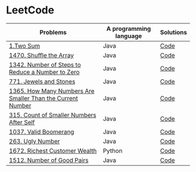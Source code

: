 # LeetCode
Problems | A programming language |Solutions
------------ | ------------- |------------- 
[1.Two Sum](https://leetcode.com/problems/two-sum/) | Java | [Code](https://github.com/Dimateos12/LeetCode/blob/main/skrytpy/Two%20Sum.java) |
[1470. Shuffle the Array](https://leetcode.com/problems/shuffle-the-array/) | Java | [Code](https://github.com/Dimateos12/LeetCode/blob/main/skrytpy/1470.%20Shuffle%20the%20Array.java) |
[1342. Number of Steps to Reduce a Number to Zero](https://leetcode.com/problems/number-of-steps-to-reduce-a-number-to-zero/) | Java | [Code](https://github.com/Dimateos12/LeetCode/blob/main/skrytpy/1342.%20Number%20of%20Steps%20to%20Reduce%20a%20Number%20to%20Zero.java) |
[771. Jewels and Stones](https://leetcode.com/problems/jewels-and-stones/) | Java | [Code](https://github.com/Dimateos12/LeetCode/blob/main/skrytpy/771.%20Jewels%20and%20Stones.java) |
[1365. How Many Numbers Are Smaller Than the Current Number](https://leetcode.com/problems/how-many-numbers-are-smaller-than-the-current-number/) | Java | [Code](https://github.com/Dimateos12/LeetCode/blob/main/skrytpy/1365.%20How%20Many%20Numbers%20Are%20Smaller%20Than%20the%20Current%20Number.txt) |
[315. Count of Smaller Numbers After Self](https://leetcode.com/problems/count-of-smaller-numbers-after-self/) | Java | [Code](https://github.com/Dimateos12/LeetCode/blob/main/skrytpy/315.%20Count%20of%20Smaller%20Numbers%20After%20Self.java) |
[1037. Valid Boomerang](https://leetcode.com/problems/valid-boomerang/) | Java | [Code](https://github.com/Dimateos12/LeetCode/blob/main/skrytpy/1037.%20Valid%20Boomerang.java) |
[263. Ugly Number](https://leetcode.com/problems/ugly-number/) | Java | [Code](https://github.com/Dimateos12/LeetCode/blob/main/skrytpy/263.%20Ugly%20Number.java) |
[1672. Richest Customer Wealth](https://leetcode.com/problems/richest-customer-wealth/) | Python |[Code](https://github.com/Dimateos12/LeetCode/blob/main/skrytpy/1672.%20Richest%20Customer%20Wealth.py) |
[1512. Number of Good Pairs](https://leetcode.com/problems/number-of-good-pairs/)|Java|[Code](https://github.com/Dimateos12/LeetCode/blob/main/skrytpy/1512.%20Number%20of%20Good%20Pairs.java)
